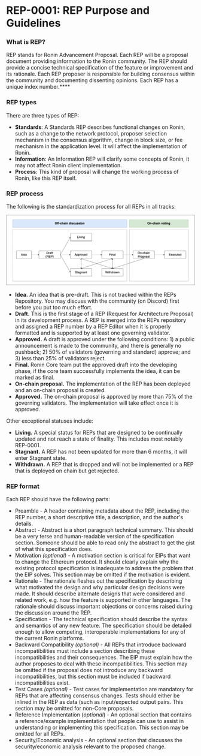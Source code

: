 # REP-0001: REP Purpose and Guidelines

### What is REP?

REP stands for Ronin Advancement Proposal. Each REP will be a proposal document providing information to the Ronin community. The REP should provide a concise technical specification of the feature or improvement and its rationale. Each REP proposer is responsible for building consensus within the community and documenting dissenting opinions. Each REP has a unique index number.****

### REP types

There are three types of REP:

- **Standards**: A Standards REP describes functional changes on Ronin, such as a change to the network protocol, proposer selection mechanism in the consensus algorithm, change in block size, or fee mechanism in the application level. It will affect the implementation of Ronin.
- **Information**: An Information REP will clarify some concepts of Ronin, it may not affect Ronin client implementation.
- **Process**: This kind of proposal will change the working process of Ronin, like this REP itself.

### REP process

The following is the standardization process for all REPs in all tracks:

![overall workflow](./assets/REP-0001/REP-flow.png)


- **Idea.** An idea that is pre-draft. This is not tracked within the REPs Repository. You may discuss with the community (on Discord) first before you put too much effort.
- **Draft.** This is the first stage of a REP (Request for Architecture Proposal) in its development process. A REP is merged into the REPs repository and assigned a REP number by a REP Editor when it is properly formatted and is supported by at least one governing validator.
- **Approved.** A draft is approved under the following conditions: 1) a public announcement is made to the community, and there is generally no pushback; 2) 50% of validators (governing and standard) approve; and 3) less than 25% of validators reject.
- **Final.** Ronin Core team put the approved draft into the developing phase, if the core team successfully implements the idea, it can be marked as final.
- **On-chain proposal.** The implementation of the REP has been deployed and an on-chain proposal is created. 
- **Approved.**  The on-chain proposal is approved by more than 75% of the governing validators. The implementation will take effect once it is approved.

Other exceptional statuses include:

- **Living.** A special status for REPs that are designed to be continually updated and not reach a state of finality. This includes most notably REP-0001.
- **Stagnant.** A REP has not been updated for more than 6 months, it will enter Stagnant state.
- **Withdrawn.** A REP that is dropped and will not be implemented or a REP that is deployed on chain but get rejected.

### REP format

Each REP should have the following parts:

- Preamble - A header containing metadata about the REP, including the REP number, a short descriptive title, a description, and the author's details.
- Abstract - Abstract is a short paragraph technical summary. This should be a very terse and human-readable version of the specification section. Someone should be able to read only the abstract to get the gist of what this specification does.
- Motivation *(optional)* - A motivation section is critical for EIPs that want to change the Ethereum protocol. It should clearly explain why the existing protocol specification is inadequate to address the problem that the EIP solves. This section may be omitted if the motivation is evident.
- Rationale - The rationale fleshes out the specification by describing what motivated the design and why particular design decisions were made. It should describe alternate designs that were considered and related work, e.g. how the feature is supported in other languages. The rationale should discuss important objections or concerns raised during the discussion around the REP.
- Specification - The technical specification should describe the syntax and semantics of any new feature. The specification should be detailed enough to allow competing, interoperable implementations for any of the current Ronin platforms.
- Backward Compatibility *(optional)* - All REPs that introduce backward incompatibilities must include a section describing these incompatibilities and their consequences. The EIP must explain how the author proposes to deal with these incompatibilities. This section may be omitted if the proposal does not introduce any backward incompatibilities, but this section must be included if backward incompatibilities exist.
- Test Cases *(optional)* - Test cases for implementation are mandatory for REPs that are affecting consensus changes. Tests should either be inlined in the REP as data (such as input/expected output pairs. This section may be omitted for non-Core proposals.
- Reference Implementation (*optional*) - An optional section that contains a reference/example implementation that people can use to assist in understanding or implementing this specification. This section may be omitted for all REPs.
- Security/Economic analysis - An optional section that discusses the security/economic analysis relevant to the proposed change.